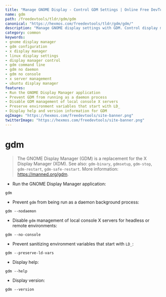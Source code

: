 ```yaml
---
title: "Manage GNOME Display - Control GDM Settings | Online Free DevTools by Hexmos"
name: gdm
path: /freedevtools/tldr/gdm/gdm
canonical: "https://hexmos.com/freedevtools/tldr/gdm/gdm/"
description: "Manage GNOME display settings with GDM. Control display manager behavior and configure X server sessions. Free online tool, no registration required."
category: common
keywords:
- gnome display manager
- gdm configuration
- x display manager
- linux display settings
- display manager control
- gdm command line
- gdm no daemon
- gdm no console
- x server management
- ubuntu display manager
features:
- Run the GNOME Display Manager application
- Prevent GDM from running as a daemon process
- Disable GDM management of local console X servers
- Preserve environment variables that start with LD_
- Display help and version information for GDM
ogImage: "https://hexmos.com/freedevtools/site-banner.png"
twitterImage: "https://hexmos.com/freedevtools/site-banner.png"
---
```


# gdm

> The GNOME Display Manager (GDM) is a replacement for the X Display Manager (XDM).
> See also: `gdm-binary`, `gdmsetup`, `gdm-stop`, `gdm-restart`, `gdm-safe-restart`.
> More information: <https://manned.org/gdm>.

- Run the GNOME Display Manager application:

`gdm`

- Prevent `gdm` from being run as a daemon background process:

`gdm --nodaemon`

- Disable `gdm` management of local console X servers for headless or remote environments:

`gdm --no-console`

- Prevent sanitizing environment variables that start with `LD_`:

`gdm --preserve-ld-vars`

- Display help:

`gdm --help`

- Display version:

`gdm --version`
